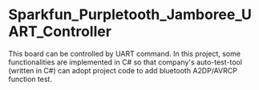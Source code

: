 # Sparkfun_Purpletooth_Jamboree_UART_Controller
This board can be controlled by UART command. In this project, some functionalities are implemented in C# so that company's auto-test-tool (written in C#) can adopt project code to add bluetooth A2DP/AVRCP function test.
